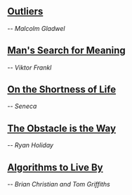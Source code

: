## [Outliers](/outliers.md)
-- *Malcolm Gladwel*


## [Man's Search for Meaning](/mans-search-for-meaning.md)
-- *Viktor Frankl*


## [On the Shortness of Life](/on-the-shortness-of-life.md)
-- *Seneca*


## [The Obstacle is the Way](/the-obstacle-is-the-way.md)
-- *Ryan Holiday*


## [Algorithms to Live By](/algorithms-to-live-by.md)
-- *Brian Christian and Tom Griffiths*


